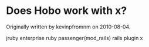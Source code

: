 # Does Hobo work with x?

Originally written by kevinpfromnm on 2010-08-04.

jruby
enterprise ruby
passenger(mod_rails)
rails plugin x